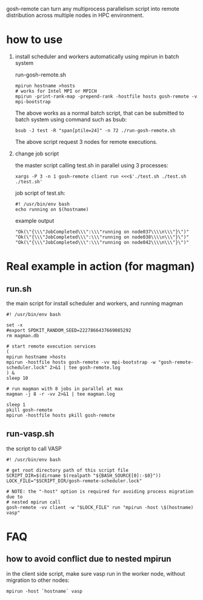 gosh-remote can turn any multiprocess parallelism script into remote
distribution across multiple nodes in HPC environment.


# how to use

1.  install scheduler and workers automatically using mpirun in batch system
    
    run-gosh-remote.sh
    
        mpirun hostname >hosts
        # works for Intel MPI or MPICH
        mpirun -print-rank-map -prepend-rank -hostfile hosts gosh-remote -v mpi-bootstrap
    
    The above works as a normal batch script, that can be submitted to batch
    system using command such as bsub:
    
        bsub -J test -R "span[ptile=24]" -n 72 ./run-gosh-remote.sh
    
    The above script request 3 nodes for remote executions.

2.  change job script
    
    the master script calling test.sh in parallel using 3 processes:
    
        xargs -P 3 -n 1 gosh-remote client run <<<$'./test.sh ./test.sh ./test.sh'
    
    job script of test.sh:
    
        #! /usr/bin/env bash
        echo running on $(hostname)
    
    example output
    
        "Ok(\"{\\\"JobCompleted\\\":\\\"running on node037\\\\n\\\"}\")"
        "Ok(\"{\\\"JobCompleted\\\":\\\"running on node038\\\\n\\\"}\")"
        "Ok(\"{\\\"JobCompleted\\\":\\\"running on node042\\\\n\\\"}\")"


# Real example in action (for magman)


## run.sh

the main script for install scheduler and workers, and running magman

    #! /usr/bin/env bash
    
    set -x
    #export SPDKIT_RANDOM_SEED=2227866437669085292
    rm magman.db
    
    # start remote execution services
    (
    mpirun hostname >hosts
    mpirun -hostfile hosts gosh-remote -vv mpi-bootstrap -w "gosh-remote-scheduler.lock" 2>&1 | tee gosh-remote.log
    ) &
    sleep 10
    
    # run magman with 8 jobs in parallel at max
    magman -j 8 -r -vv 2>&1 | tee magman.log
    
    sleep 1
    pkill gosh-remote
    mpirun -hostfile hosts pkill gosh-remote


## run-vasp.sh

the script to call VASP

    #! /usr/bin/env bash
    
    # get root directory path of this script file
    SCRIPT_DIR=$(dirname $(realpath "${BASH_SOURCE[0]:-$0}"))
    LOCK_FILE="$SCRIPT_DIR/gosh-remote-scheduler.lock"
    
    # NOTE: the "-host" option is required for avoiding process migration due to
    # nested mpirun call
    gosh-remote -vv client -w "$LOCK_FILE" run "mpirun -host \$(hostname) vasp"


# FAQ


## how to avoid conflict due to nested mpirun

in the client side script, make sure vasp run in the worker node, without
migration to other nodes:

    mpirun -host `hostname` vasp

